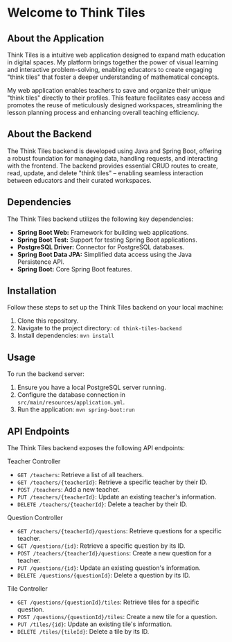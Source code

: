 # Welcome to Think Tiles

## About the Application
Think Tiles is a intuitive web application 
designed to expand math education in digital 
spaces. My platform brings together the power 
of visual learning and interactive problem-solving, 
enabling educators to create engaging "think tiles" 
that foster a deeper understanding of mathematical concepts.

My web application enables teachers to save and 
organize their unique "think tiles" directly to 
their profiles. This feature facilitates easy 
access and promotes the reuse of meticulously 
designed workspaces, streamlining the lesson 
planning process and enhancing overall teaching 
efficiency.

## About the Backend

The Think Tiles backend is developed using Java 
and Spring Boot, offering a robust foundation 
for managing data, handling requests, and 
interacting with the frontend. The backend 
provides essential CRUD routes to create, read, 
update, and delete "think tiles" – enabling 
seamless interaction between educators and 
their curated workspaces.

## Dependencies

The Think Tiles backend utilizes the following key dependencies:

- **Spring Boot Web:** Framework for building web applications.
- **Spring Boot Test:** Support for testing Spring Boot applications.
- **PostgreSQL Driver:** Connector for PostgreSQL databases.
- **Spring Boot Data JPA:** Simplified data access using the Java Persistence API.
- **Spring Boot:** Core Spring Boot features.


## Installation

Follow these steps to set up the Think Tiles backend on your local machine:

1. Clone this repository.
2. Navigate to the project directory: `cd think-tiles-backend`
3. Install dependencies: `mvn install`

## Usage

To run the backend server:

1. Ensure you have a local PostgreSQL server running.
2. Configure the database connection in `src/main/resources/application.yml`.
3. Run the application: `mvn spring-boot:run`

## API Endpoints

The Think Tiles backend exposes the following API endpoints:

Teacher Controller
- `GET /teachers`: Retrieve a list of all teachers.
- `GET /teachers/{teacherId}`: Retrieve a specific teacher by their ID.
- `POST /teachers`: Add a new teacher.
- `PUT /teachers/{teacherId}`: Update an existing teacher's information.
- `DELETE /teachers/{teacherId}`: Delete a teacher by their ID.

Question Controller
- `GET /teachers/{teacherId}/questions`: Retrieve questions for a specific teacher.
- `GET /questions/{id}`: Retrieve a specific question by its ID.
- `POST /teachers/{teacherId}/questions`: Create a new question for a teacher.
- `PUT /questions/{id}`: Update an existing question's information.
- `DELETE /questions/{questionId}`: Delete a question by its ID.

Tile Controller
- `GET /questions/{questionId}/tiles`: Retrieve tiles for a specific question.
- `POST /questions/{questionId}/tiles`: Create a new tile for a question.
- `PUT /tiles/{id}`: Update an existing tile's information.
- `DELETE /tiles/{tileId}`: Delete a tile by its ID.

